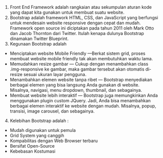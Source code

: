 1. Front End Framework adalah rangkaian atau sekumpulan aturan kode yang dapat kita gunakan untuk membuat suatu website. 
2. Bootstrap adalah framework HTML, CSS, dan JavaScript yang berfungsi untuk mendesain website responsive dengan cepat dan mudah. Framework open source ini diciptakan pada tahun 2011 oleh Mark Otto dan Jacob Thornton dari Twitter. Itulah kenapa dulunya Bootstrap dinamakan Twitter Blueprint.
3. Kegunaan Bootstrap adalah 
- Menciptakan website Mobile Friendly —Berkat sistem grid, proses membuat website mobile friendly tak akan membutuhkan waktu lama.
- Memudahkan resize gambar — Cukup dengan menambahkan class .img-responsive ke gambar, maka gambar tersebut akan otomatis di-resize sesuai ukuran layar pengguna.
- Menambahkan elemen website tanpa ribet — Bootstrap menyediakan berbagai elemen yang bisa langsung Anda gunakan di website. Misalnya, navigasi, menu dropdown, thumbnail, dan sebagainya.
- Membuat website lebih interaktif — Bootstrap juga memungkinkan Anda menggunakan plugin custom JQuery. Jadi, Anda bisa menambahkan berbagai elemen interaktif ke website dengan mudah. Misalnya, popup, transisi, image carousel, dan sebagainya. 

4. Kelebihan Bootstrap adalah :
- Mudah digunakan untuk pemula
- Grid System yang canggih 
- Kompabilitas dengan Web Browser terbaru
- Bersifat Open-Source
- Kebebasan Kostumasi

